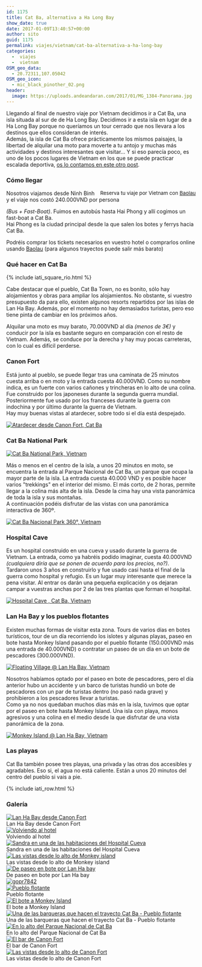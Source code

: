 ```yaml
---
id: 1175
title: Cat Ba, alternativa a Ha Long Bay
show_date: true
date: 2017-01-09T13:40:57+00:00
author: sito
guid: 1175
permalink: viajes/vietnam/cat-ba-alternativa-a-ha-long-bay
categories:
  -  viajes
  -  vietnam
OSM_geo_data:
  - 20.72311,107.05042
OSM_geo_icon:
  - mic_black_pinother_02.png
header:
  image: https://uploads.andeandaran.com/2017/01/MG_1384-Panorama.jpg
---
```


  Llegando al final de nuestro viaje por Vietnam decidimos ir a Cat Ba, una isla situada al sur de de Ha Long Bay. Decidimos ir a esta isla en lugar de a Ha Long Bay porque no queríamos un tour cerrado que nos llevara a los destinos que ellos consideran de interés.<br /> Además, la isla de Cat Ba ofrece prácticamente los mismos paisajes, la libertad de alquilar una moto para moverte a tu antojo y muchas más actividades y destinos interesantes que visitar... Y si eso parecía poco, es uno de los pocos lugares de Vietnam en los que se puede practicar escalada deportiva, <a href="http://www.andeandaran.com/2016/12/28/escalada-deportiva-cat-ba/" target="_blank" rel="noopener">os lo contamos en este otro post</a>.


### Cómo llegar



<!-- Start shortcoder -->

<div id="baolau" style="text-align:center;float: right; margin-left: 15px;">
<span style="font-size: 10pt;">Reserva tu viaje por Vietnam con <a href="https://www.baolau.vn/?source=andeandaran" target="_blank">Baolau</a></span> 


</div><!-- End shortcoder v4.0.3--> 

Nosotros viajamos desde Ninh Binh y el viaje nos costó 240.000VND por persona 

<em>(Bus + Fast-Boat)</em>. Fuimos en autobús hasta Hai Phong y allí cogimos un fast-boat a Cat Ba.<br /> Hai Phong es la ciudad principal desde la que salen los botes y ferrys hacia Cat Ba.



Podréis comprar los tickets necesarios en vuestro hotel o comprarlos online usando <a href="https://www.baolau.vn/?source=andeandaran">Baolau</a> (para algunos trayectos puede salir más barato)


###     Qué hacer en Cat Ba
      
{% include iati_square_rio.html %}

Cabe destacar que el pueblo, Cat Ba Town, no es bonito, sólo hay alojamientos y obras para ampliar los alojamientos. No obstante, si vuestro presupuesto da para ello, existen algunos resorts repartidos por las islas de Lan Ha Bay. Además, por el momento no hay demasiados turistas, pero eso tiene pinta de cambiar en los próximos años.

Alquilar una moto es muy barato, 70.000VND al día<em> (menos de 3€)</em> y conducir por la isla es bastante seguro en comparación con el resto de Vietnam. Además, se conduce por la derecha y hay muy pocas carreteras, con lo cual es difícil perderse.


### Canon Fort

  Está junto al pueblo, se puede llegar tras una caminata de 25 minutos cuesta arriba o en moto y la entrada cuesta 40.000VND. Como su nombre indica, es un fuerte con varios cañones y trincheras en lo alto de una colina. Fue construido por los japoneses durante la segunda guerra mundial. Posteriormente fue usado por los franceses durante la guerra con indochina y por último durante la guerra de Vietnam.<br /> Hay muy buenas vistas al atardecer, sobre todo si el día está despejado.

  <a href="https://www.flickr.com/photos/sitoo/31894651706/in/dateposted/"><img src="https://live.staticflickr.com/653/31894651706_66d53bcd86_c.jpg" alt="Atardecer desde Canon Fort, Cat Ba" /></a>


###     Cat Ba National Park
  <a href="https://www.flickr.com/photos/sitoo/31100352883/in/dateposted/"><img src="https://live.staticflickr.com/431/31100352883_af36e00a19_c.jpg" alt="Cat Ba National Park, Vietnam"  /></a>

  Más o menos en el centro de la isla, a unos 20 minutos en moto, se encuentra la entrada al Parque Nacional de Cat Ba, un parque que ocupa la mayor parte de la isla. La entrada cuesta 40.000 VND y es posible hacer varios "trekkings" en el interior del mismo. El más corto, de 2 horas, permite llegar a la colina más alta de la isla. Desde la cima hay una vista panorámica de toda la isla y sus montañas.<br /> A continuación podéis disfrutar de las vistas con una panorámica interactiva de 360º.

  <a data-flickr-embed="true" data-vr="true" href="https://www.flickr.com/photos/sitoo/31898995972/" title="Cat Ba Nacional Park 360°, Vietnam by Sitoo, on Flickr"><img src="https://live.staticflickr.com/782/31898995972_822cd30f07_c.jpg" alt="Cat Ba Nacional Park 360°, Vietnam" /></a>


###     Hospital Cave

  Es un hospital construido en una cueva y usado durante la guerra de Vietnam. La entrada, como ya habréis podido imaginar, cuesta 40.000VND <em>(cualquiera diría que se ponen de acuerdo para los precios, no?)</em>.<br /> Tardaron unos 3 años en construirlo y fue usado casi hasta el final de la guerra como hospital y refugio. Es un lugar muy interesante que merece la pena visitar. Al entrar os darán una pequeña explicación y os dejaran campar a vuestras anchas por 2 de las tres plantas que forman el hospital.



  <a href="https://www.flickr.com/photos/sitoo/31180020564/in/dateposted/"><img src="https://live.staticflickr.com/406/31180020564_ea06818a15_c.jpg" alt="Hospital Cave , Cat Ba, Vietnam"  /></a>


###     Lan Ha Bay y los pueblos flotantes

  Existen muchas formas de visitar esta zona. Tours de varios días en botes turísticos, tour de un día recorriendo los islotes y algunas playas, paseo en bote hasta Monkey Island pasando por el pueblo flotante (150.000VND más una entrada de 40.000VND) o contratar un paseo de un día en un bote de pescadores (300.000VND).

  <a href="https://www.flickr.com/photos/sitoo/31984244316/in/dateposted/"><img src="https://live.staticflickr.com/601/31984244316_dff7832eee_c.jpg" alt="Floating Village @ Lan Ha Bay, Vietnam" /></a>

  Nosotros habíamos optado por el paseo en bote de pescadores, pero el día anterior hubo un accidente y un barco de turistas hundió un bote de pescadores con un par de turistas dentro (no pasó nada grave) y prohibieron a los pescadores llevar a turistas.<br /> Como ya no nos quedaban muchos días más en la isla, tuvimos que optar por el paseo en bote hasta Monkey Island. Una isla con playa, monos agresivos y una colina en el medio desde la que disfrutar de una vista panorámica de la zona.

  <a data-flickr-embed="true" data-vr="true" href="https://www.flickr.com/photos/sitoo/31179921064/" title="Monkey Island @ Lan Ha Bay, Vietnam by Sitoo, on Flickr"><img src="https://live.staticflickr.com/418/31179921064_e3b48cdb56_c.jpg" alt="Monkey Island @ Lan Ha Bay, Vietnam" /></a>

###     Las playas

  Cat Ba también posee tres playas, una privada y las otras dos accesibles y agradables. Eso si, el agua no está caliente. Están a unos 20 minutos del centro del pueblo si vais a pie.

{% include iati_row.html %}

###     Galería

<div>
  <div>
    <a href="https://uploads.andeandaran.com/2016/12/MG_1269.jpg">
    <img src="https://uploads.andeandaran.com/2016/12/MG_1269.jpg" title="_mg_1269" alt="Lan Ha Bay desde Canon Fort" /> </a>   
    <div>
      Lan Ha Bay desde Canon Fort
    </div>
  </div>
  <div>
    <a href="https://uploads.andeandaran.com/2017/01/GOPR7867.jpg">
    <img src="https://uploads.andeandaran.com/2017/01/GOPR7867.jpg" title="gopr7867" alt="Volviendo al hotel" /> </a>   
    <div>
      Volviendo al hotel
    </div>
  </div>
  <div>
    <a href="https://uploads.andeandaran.com/2017/01/MG_1339.jpg">
    <img src="https://uploads.andeandaran.com/2017/01/MG_1339.jpg" title="_mg_1339" alt="Sandra en una de las habitaciones del Hospital Cueva"  /> </a>
    <div>
      Sandra en una de las habitaciones del Hospital Cueva
    </div>
  </div>
  <div>
    <a href="https://uploads.andeandaran.com/2016/12/MG_1382.jpg">
    <img src="https://uploads.andeandaran.com/2016/12/MG_1382.jpg" title="_mg_1382" alt="Las vistas desde lo alto de Monkey island" /> </a>     
    <div>
      Las vistas desde lo alto de Monkey island
    </div>
  </div>
  <div>
    <a href="https://uploads.andeandaran.com/2017/01/MG_1372.jpg">
    <img src="https://uploads.andeandaran.com/2017/01/MG_1372.jpg" title="_mg_1372" alt="De paseo en bote por Lan Ha bay" /> </a>
    <div>
      De paseo en bote por Lan Ha bay
    </div>
  </div>
  <div>
    <a href="https://uploads.andeandaran.com/2017/01/GOPR7842.jpg">
    <img src="https://uploads.andeandaran.com/2017/01/GOPR7842.jpg" title="gopr7842" alt="gopr7842"  /> </a>
  </div>
  <div>
    <a href="https://uploads.andeandaran.com/2016/12/MG_1396.jpg">
    <img src="https://uploads.andeandaran.com/2016/12/MG_1396.jpg" title="_mg_1396" alt="Pueblo flotante" /> </a>
    <div>
      Pueblo flotante
    </div>
  </div>
  <div>
    <a href="https://uploads.andeandaran.com/2017/01/MG_1356.jpg">
    <img src="https://uploads.andeandaran.com/2017/01/MG_1356.jpg" title="_mg_1356" alt="El bote a Monkey Island" /> </a>   
    <div>
      El bote a Monkey Island
    </div>
  </div>
  <div>
    <a href="https://uploads.andeandaran.com/2016/12/MG_1350.jpg">
    <img src="https://uploads.andeandaran.com/2016/12/MG_1350.jpg" title="_mg_1350" alt="Una de las barqueras que hacen el trayecto Cat Ba - Pueblo flotante"  /> </a>    
    <div>
      Una de las barqueras que hacen el trayecto Cat Ba - Pueblo flotante
    </div>
  </div>
  <div>
    <a href="https://uploads.andeandaran.com/2017/01/GOPR7848.jpg">
    <img src="https://uploads.andeandaran.com/2017/01/GOPR7848.jpg" title="gopr7848" alt="En lo alto del Parque Nacional de Cat Ba"  /> </a>  
    <div>
      En lo alto del Parque Nacional de Cat Ba
    </div>
  </div>
  <div>
    <a href="https://uploads.andeandaran.com/2017/01/GOPR7840.jpg">
    <img src="https://uploads.andeandaran.com/2017/01/GOPR7840.jpg" title="gopr7840" alt="El bar de Canon Fort"  /> </a>   
    <div>
      El bar de Canon Fort
    </div>
  </div>
  <div>
    <a href="https://uploads.andeandaran.com/2016/12/MG_1285.jpg">
    <img src="https://uploads.andeandaran.com/2016/12/MG_1285.jpg" title="_mg_1285" alt="Las vistas desde lo alto de Canon Fort"  /> </a>   
    <div>
      Las vistas desde lo alto de Canon Fort
    </div>
  </div>
</div>